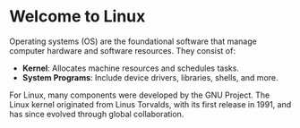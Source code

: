 # Welcome to Linux

Operating systems (OS) are the foundational software that manage computer hardware and software resources. They consist of:

- **Kernel**: Allocates machine resources and schedules tasks.
- **System Programs**: Include device drivers, libraries, shells, and more.

For Linux, many components were developed by the GNU Project. The Linux kernel originated from Linus Torvalds, with its first release in 1991, and has since evolved through global collaboration.

